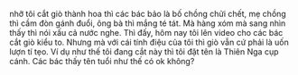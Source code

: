 nhỡ tôi cắt giò thành hoa thì các bác bảo là bố chồng chửi chết, mẹ chồng thì cầm đòn gánh đuổi, ông bà thì mắng té tát. Mà hàng xóm mà sang nhìn thấy thì nói xấu cả nước nghe. Thì đấy, hôm nay tôi lên video cho các bác cắt giò kiểu to. Nhưng mà với cái tính điệu của tôi thì giò vẫn cứ phải là uốn lượn tí tẹo. Ví dụ như thế tôi đang cắt này thì tôi đặt tên là Thiên Nga cụp cánh. Các bác thấy tên tuổi như thế có ok không?